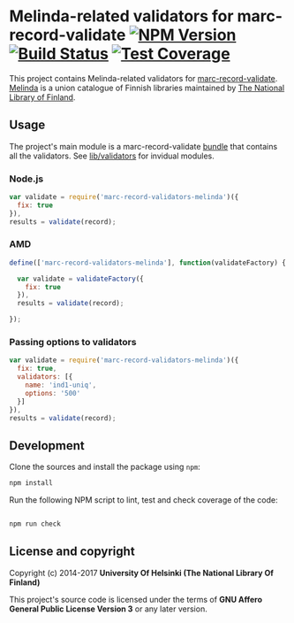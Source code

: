 # Melinda-related validators for marc-record-validate [![NPM Version](https://img.shields.io/npm/v/@natlibfi/marc-record-validators-melinda.svg)](https://npmjs.org/package/@natlibfi/marc-record-validators-melinda) [![Build Status](https://travis-ci.org/NatLibFi/marc-record-validators-melinda.svg)](https://travis-ci.org/NatLibFi/marc-record-validators-melinda) [![Test Coverage](https://codeclimate.com/github/NatLibFi/marc-record-validators-melinda/badges/coverage.svg)](https://codeclimate.com/github/NatLibFi/marc-record-validators-melinda/coverage)

This project contains Melinda-related validators for [marc-record-validate](https://github.com/natlibfi/marc-record-validate). [Melinda](https://melinda.kansalliskirjasto.fi) is a union catalogue of Finnish libraries maintained by [The National Library of Finland](https://nationallibrary.fi).

## Usage

The project's main module is a marc-record-validate [bundle](https://github.com/NatLibFi/marc-record-validate/wiki/Writing-validators#generating-a-factory-module) that contains all the validators. See [lib/validators](https://github.com/natLibfi/marc-record-validators-melinda/blob/master/lib/validators) for invidual modules.

### Node.js

```js
var validate = require('marc-record-validators-melinda')({
  fix: true
}),
results = validate(record);
```

### AMD
```js
define(['marc-record-validators-melinda'], function(validateFactory) {

  var validate = validateFactory({
    fix: true
  }),
  results = validate(record);

});
```

### Passing options to validators
```js
var validate = require('marc-record-validators-melinda')({
  fix: true,
  validators: [{
    name: 'ind1-uniq',
    options: '500'
  }]
}),
results = validate(record);
```

## Development 

Clone the sources and install the package using `npm`:

```sh
npm install
```

Run the following NPM script to lint, test and check coverage of the code:

```javascript

npm run check

```

## License and copyright

Copyright (c) 2014-2017 **University Of Helsinki (The National Library Of Finland)**

This project's source code is licensed under the terms of **GNU Affero General Public License Version 3** or any later version.
